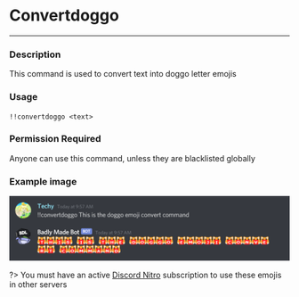# Convertdoggo
---
### Description
This command is used to convert text into doggo letter emojis
### Usage
```
!!convertdoggo <text>
```
### Permission Required
Anyone can use this command, unless they are blacklisted globally

### Example image
![convert example](../images/convertdoggo.png)

?> You must have an active [Discord Nitro](https://discordapp.com/nitro) subscription to use these emojis in other servers
